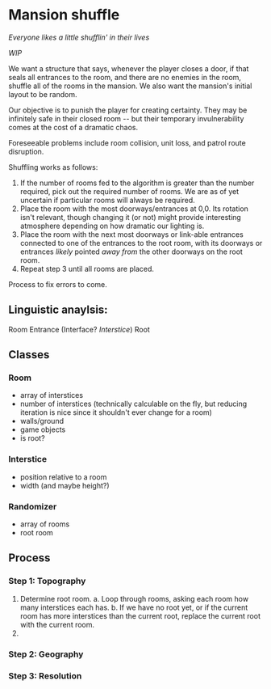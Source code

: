 Mansion shuffle
===============
*Everyone likes a little shufflin' in their lives*

*WIP*

We want a structure that says, whenever the player closes a door, if that seals all entrances to the room, and there are no enemies in the room, shuffle all of the rooms in the mansion. We also want the mansion's initial layout to be random. 

Our objective is to punish the player for creating certainty. They may be infinitely safe in their closed room -- but their temporary invulnerability comes at the cost of a dramatic chaos.

Foreseeable problems include room collision, unit loss, and patrol route disruption.

Shuffling works as follows:
1. If the number of rooms fed to the algorithm is greater than the number required, pick out the required number of rooms. We are as of yet uncertain if particular rooms will always be required.
2. Place the room with the most doorways/entrances at 0,0. Its rotation isn't relevant, though changing it (or not) might provide interesting atmosphere depending on how dramatic our lighting is.
3. Place the room with the next most doorways or link-able entrances connected to one of the entrances to the root room, with its doorways or entrances *likely* pointed *away from* the other doorways on the root room.
4. Repeat step 3 until all rooms are placed.

Process to fix errors to come.

## Linguistic anaylsis:
Room
Entrance (Interface? _Interstice_)
Root

## Classes
### Room
- array of interstices
- number of interstices (technically calculable on the fly, but reducing iteration is nice since it shouldn't ever change for a room)
- walls/ground
- game objects
- is root?

### Interstice
- position relative to a room
- width (and maybe height?)

### Randomizer
- array of rooms
- root room

## Process
### Step 1: Topography
1. Determine root room.
a. Loop through rooms, asking each room how many interstices each has.
b. If we have no root yet, or if the current room has more interstices than the current root, replace the current root with the current room.
2. 
### Step 2: Geography
### Step 3: Resolution
